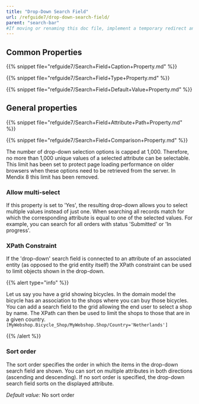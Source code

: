 ```yaml
---
title: "Drop-Down Search Field"
url: /refguide7/drop-down-search-field/
parent: "search-bar"
#If moving or renaming this doc file, implement a temporary redirect and let the respective team know they should update the URL in the product. See Mapping to Products for more details.
---
```


## Common Properties

{{% snippet file="refguide7/Search+Field+Caption+Property.md" %}}

{{% snippet file="refguide7/Search+Field+Type+Property.md" %}}

{{% snippet file="refguide7/Search+Field+Default+Value+Property.md" %}}

## General properties

{{% snippet file="refguide7/Search+Field+Attribute+Path+Property.md" %}}

{{% snippet file="refguide7/Search+Field+Comparison+Property.md" %}}

The number of drop-down selection options is capped at 1,000. Therefore, no more than 1,000 unique values of a selected attribute can be selectable. This limit has been set to protect page loading performance on older browsers when these options need to be retrieved from the server. In Mendix 8 this limit has been removed.

### Allow multi-select

If this property is set to 'Yes', the resulting drop-down allows you to select multiple values instead of just one. When searching all records match for which the corresponding attribute is equal to one of the selected values. For example, you can search for all orders with status 'Submitted' or 'In progress'.

### XPath Constraint

If the 'drop-down' search field is connected to an attribute of an associated entity (as opposed to the grid entity itself) the XPath constraint can be used to limit objects shown in the drop-down.

{{% alert type="info" %}}

Let us say you have a grid showing bicycles. In the domain model the bicycle has an association to the shops where you can buy those bicycles. You can add a search field to the grid allowing the end user to select a shop by name. The XPath can then be used to limit the shops to those that are in a given country.
`[MyWebshop.Bicycle_Shop/MyWebshop.Shop/Country='Netherlands']`

{{% /alert %}}

### Sort order

The sort order specifies the order in which the items in the drop-down search field are shown. You can sort on multiple attributes in both directions (ascending and descending). If no sort order is specified, the drop-down search field sorts on the displayed attribute.

_Default value:_ No sort order
